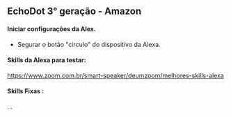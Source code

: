 ## EchoDot 3° geração - Amazon


#### Iniciar configurações da Alex.

- Segurar o botão "circulo" do dispositivo da Alexa.

#### Skills da Alexa para testar:

https://www.zoom.com.br/smart-speaker/deumzoom/melhores-skills-alexa


#### Skills Fixas :

...